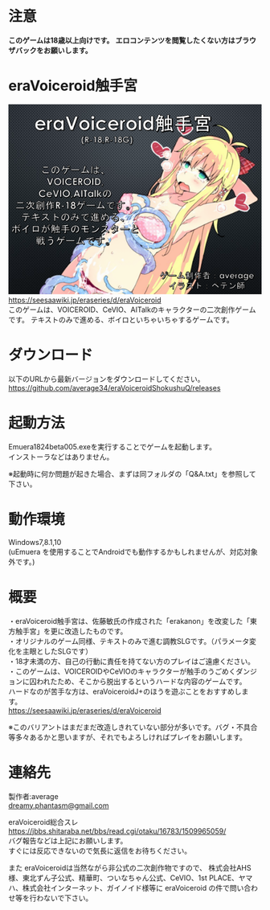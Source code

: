 ﻿# 注意
__このゲームは18歳以上向けです。__
__エロコンテンツを閲覧したくない方はブラウザバックをお願いします。__

# eraVoiceroid触手宮
![Link Text](https://github.com/average34/eraVoiceroidShokushuQ/blob/master/RESOURCES/eraVStop.png "Title")  
https://seesaawiki.jp/eraseries/d/eraVoiceroid  
このゲームは、VOICEROID、CeVIO、AITalkのキャラクターの二次創作ゲームです。
テキストのみで進める、ボイロといちゃいちゃするゲームです。

# ダウンロード
以下のURLから最新バージョンをダウンロードしてください。
https://github.com/average34/eraVoiceroidShokushuQ/releases

# 起動方法
Emuera1824beta005.exeを実行することでゲームを起動します。  
インストーラなどはありません。

※起動時に何か問題が起きた場合、まずは同フォルダの「Q&A.txt」を参照して下さい。

# 動作環境
Windows7,8.1,10   
(uEmuera を使用することでAndroidでも動作するかもしれませんが、対応対象外です。) 

# 概要
・eraVoiceroid触手宮は、佐藤敏氏の作成された「erakanon」を改変した「東方触手宮」を更に改造したものです。   
・オリジナルのゲーム同様、テキストのみで進む調教SLGです。（パラメータ変化を主眼としたSLGです）   
・18才未満の方、自己の行動に責任を持てない方のプレイはご遠慮ください。   
・このゲームは、VOICEROIDやCeVIOのキャラクターが触手のうごめくダンジョンに囚われたため、そこから脱出するというハードな内容のゲームです。  
ハードなのが苦手な方は、eraVoiceroidJ+のほうを遊ぶことをおすすめします。  
https://seesaawiki.jp/eraseries/d/eraVoiceroid  
  
※このバリアントはまだまだ改造しきれていない部分が多いです。バグ・不具合等多々あるかと思いますが、それでもよろしければプレイをお願いします。  

# 連絡先
製作者:average  
dreamy.phantasm@gmail.com

eraVoiceroid総合スレ  
https://jbbs.shitaraba.net/bbs/read.cgi/otaku/16783/1509965059/  
バグ報告などは上記にお願いします。  
すぐには反応できないので気長に返信をお待ちください。

また eraVoiceroidは当然ながら非公式の二次創作物ですので、
株式会社AHS様、東北ずん子公式、精華町、ついなちゃん公式、CeVIO、1st PLACE、ヤマハ、株式会社インターネット、ガイノイド様等に eraVoiceroid の件で問い合わせ等を行わないで下さい。



